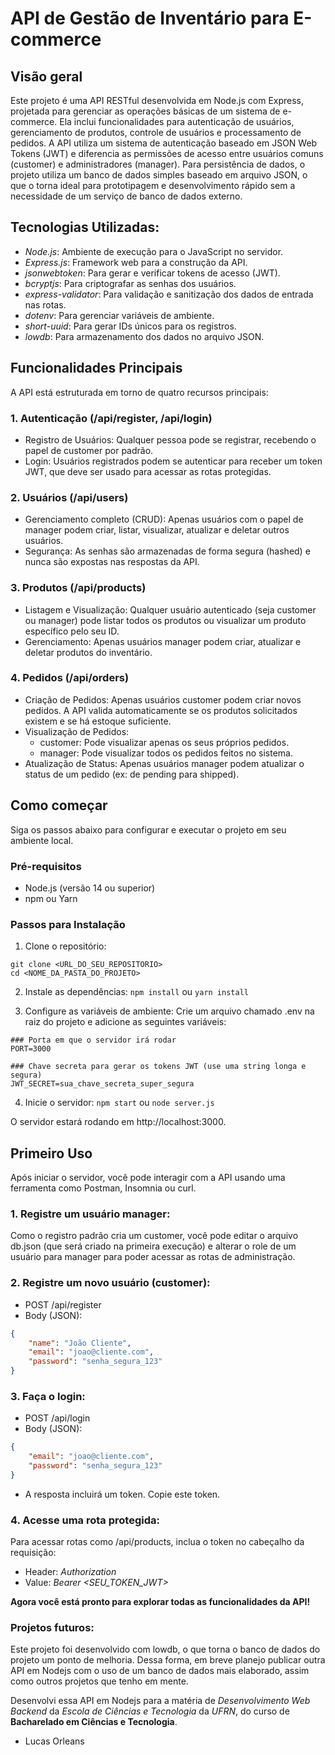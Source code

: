 # **API de Gestão de Inventário para E-commerce**

## Visão geral
Este projeto é uma API RESTful desenvolvida em Node.js com Express, projetada para gerenciar as operações básicas de um sistema de e-commerce. Ela inclui funcionalidades para autenticação de usuários, gerenciamento de produtos, controle de usuários e processamento de pedidos. A API utiliza um sistema de autenticação baseado em JSON Web Tokens (JWT) e diferencia as permissões de acesso entre usuários comuns (customer) e administradores (manager). Para persistência de dados, o projeto utiliza um banco de dados simples baseado em arquivo JSON, o que o torna ideal para prototipagem e desenvolvimento rápido sem a necessidade de um serviço de banco de dados externo.

## Tecnologias Utilizadas:
- *Node.js*: Ambiente de execução para o JavaScript no servidor.
- *Express.js*: Framework web para a construção da API.
- *jsonwebtoken*: Para gerar e verificar tokens de acesso (JWT).
- *bcryptjs*: Para criptografar as senhas dos usuários.
- *express-validator*: Para validação e sanitização dos dados de entrada nas rotas.
- *dotenv*: Para gerenciar variáveis de ambiente.
- *short-uuid*: Para gerar IDs únicos para os registros.
- *lowdb*: Para armazenamento dos dados no arquivo JSON.

## Funcionalidades Principais
A API está estruturada em torno de quatro recursos principais:

### 1. Autenticação (/api/register, /api/login)
- Registro de Usuários: Qualquer pessoa pode se registrar, recebendo o papel de customer por padrão.
- Login: Usuários registrados podem se autenticar para receber um token JWT, que deve ser usado para acessar as rotas protegidas.

### 2. Usuários (/api/users)
- Gerenciamento completo (CRUD): Apenas usuários com o papel de manager podem criar, listar, visualizar, atualizar e deletar outros usuários.
- Segurança: As senhas são armazenadas de forma segura (hashed) e nunca são expostas nas respostas da API.

### 3. Produtos (/api/products)
- Listagem e Visualização: Qualquer usuário autenticado (seja customer ou manager) pode listar todos os produtos ou visualizar um produto específico pelo seu ID.
- Gerenciamento: Apenas usuários manager podem criar, atualizar e deletar produtos do inventário.

### 4. Pedidos (/api/orders)
- Criação de Pedidos: Apenas usuários customer podem criar novos pedidos. A API valida automaticamente se os produtos solicitados existem e se há estoque suficiente.
- Visualização de Pedidos:
  - customer: Pode visualizar apenas os seus próprios pedidos.
  - manager: Pode visualizar todos os pedidos feitos no sistema.
- Atualização de Status: Apenas usuários manager podem atualizar o status de um pedido (ex: de pending para shipped).

## Como começar
Siga os passos abaixo para configurar e executar o projeto em seu ambiente local.

### Pré-requisitos
- Node.js (versão 14 ou superior)
- npm ou Yarn

### Passos para Instalação
1. Clone o repositório:

```
git clone <URL_DO_SEU_REPOSITORIO>
cd <NOME_DA_PASTA_DO_PROJETO>
```

2. Instale as dependências:
`npm install`
ou
`yarn install`

3. Configure as variáveis de ambiente: Crie um arquivo chamado .env na raiz do projeto e adicione as seguintes variáveis:
```
### Porta em que o servidor irá rodar
PORT=3000

### Chave secreta para gerar os tokens JWT (use uma string longa e segura)
JWT_SECRET=sua_chave_secreta_super_segura
```

4. Inicie o servidor:
`npm start`
ou
`node server.js`

O servidor estará rodando em http://localhost:3000.

## Primeiro Uso

Após iniciar o servidor, você pode interagir com a API usando uma ferramenta como Postman, Insomnia ou curl.

### 1. Registre um usuário manager:
Como o registro padrão cria um customer, você pode editar o arquivo db.json (que será criado na primeira execução) e alterar o role de um usuário para manager para poder acessar as rotas de administração.

### 2. Registre um novo usuário (customer):
- POST /api/register
- Body (JSON):

```json
{
    "name": "João Cliente",
    "email": "joao@cliente.com",
    "password": "senha_segura_123"
}
```

### 3. Faça o login:
- POST /api/login
- Body (JSON):

```json
{
    "email": "joao@cliente.com",
    "password": "senha_segura_123"
}
```

- A resposta incluirá um token. Copie este token.

### 4. Acesse uma rota protegida:
Para acessar rotas como /api/products, inclua o token no cabeçalho da requisição:
- Header: *Authorization*
- Value: *Bearer <SEU_TOKEN_JWT>*

**Agora você está pronto para explorar todas as funcionalidades da API!**

### Projetos futuros:
Este projeto foi desenvolvido com lowdb, o que torna o banco de dados do projeto um ponto de melhoria.
Dessa forma, em breve planejo publicar outra API em Nodejs com o uso de um banco de dados mais elaborado, assim como outros projetos que tenho em mente.

Desenvolvi essa API em Nodejs para a matéria de *Desenvolvimento Web Backend* da *Escola de Ciências e Tecnologia* da *UFRN*, do curso de **Bacharelado em Ciências e Tecnologia**.
- Lucas Orleans
